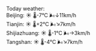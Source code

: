Today weather:  
Beijing: ☀️   🌡️-7°C 🌬️↓11km/h  
Tianjin: ☀️   🌡️+2°C 🌬️↘7km/h  
Shijiazhuang: ☀️   🌡️-1°C 🌬️→3km/h  
Tangshan: ☀️   🌡️-4°C 🌬️↘7km/h  
